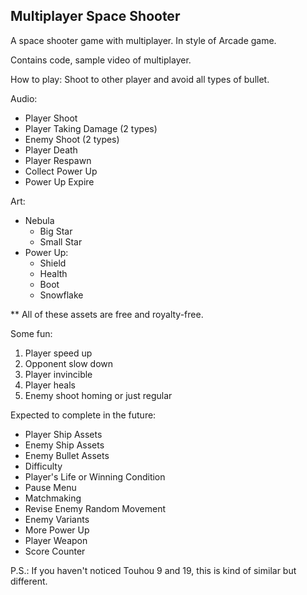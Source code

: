 ## Multiplayer Space Shooter

A space shooter game with multiplayer. In style of Arcade game.

Contains code, sample video of multiplayer. 

How to play:
Shoot to other player and avoid all types of bullet.

Audio:
* Player Shoot
* Player Taking Damage (2 types)
* Enemy Shoot (2 types)
* Player Death
* Player Respawn
* Collect Power Up
* Power Up Expire

Art:
* Nebula
  - Big Star
  - Small Star
* Power Up:
  - Shield
  - Health
  - Boot
  - Snowflake
 
** All of these assets are free and royalty-free.

Some fun:
1. Player speed up
2. Opponent slow down
3. Player invincible
4. Player heals
5. Enemy shoot homing or just regular

Expected to complete in the future:
* Player Ship Assets
* Enemy Ship Assets
* Enemy Bullet Assets
* Difficulty
* Player's Life or Winning Condition
* Pause Menu
* Matchmaking
* Revise Enemy Random Movement
* Enemy Variants
* More Power Up
* Player Weapon
* Score Counter

P.S.: If you haven't noticed Touhou 9 and 19, this is kind of similar but different.
